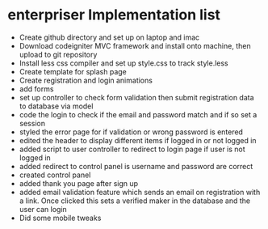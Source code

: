 # enterpriser Implementation list

- Create github directory and set up on laptop and imac
- Download codeigniter MVC framework and install onto machine, then upload to git repository
- Install less css compiler and set up style.css to track style.less
- Create template for splash page
- Create registration and login animations
- add forms
- set up controller to check form validation then submit registration data to database via model
- code the login to check if the email and password match and if so set a session
- styled the error page for if validation or wrong password is entered
- edited the header to display different items if logged in or not logged in
- added script to user controller to redirect to login page if user is not logged in
- added redirect to control panel is username and password are correct
- created control panel
- added thank you page after sign up
- added email validation feature which sends an email on registration with a link. Once clicked this sets a verified maker in the database and the user can login
- Did some mobile tweaks
